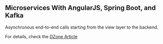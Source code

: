 ## Microservices With AngularJS, Spring Boot, and Kafka
Asynchronous end-to-end calls starting from the view layer to the backend.


For details, check the [DZone Article](https://dzone.com/articles/developing-async-microservices-architecture-using)
